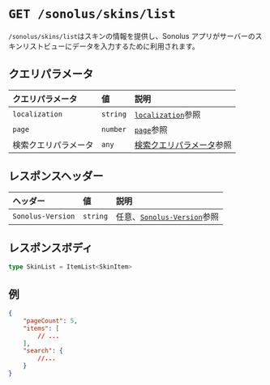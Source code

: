 # `GET /sonolus/skins/list`

`/sonolus/skins/list`はスキンの情報を提供し、Sonolus アプリがサーバーのスキンリストビューにデータを入力するために利用されます。

## クエリパラメータ

| クエリパラメータ     | 値       | 説明                                                                       |
| :------------------- | :------- | :------------------------------------------------------------------------- |
| `localization`       | `string` | [`localization`](../query-parameters/localization.md)参照                  |
| `page`               | `number` | [`page`](../query-parameters/page.md)参照                                  |
| 検索クエリパラメータ | `any`    | [検索クエリパラメータ](../query-parameters/search-query-parameters.md)参照 |

## レスポンスヘッダー

| ヘッダー          | 値       | 説明                                                         |
| :---------------- | :------- | :----------------------------------------------------------- |
| `Sonolus-Version` | `string` | 任意、[`Sonolus-Version`](../headers/sonolus-version.md)参照 |

## レスポンスボディ

```ts
type SkinList = ItemList<SkinItem>
```

## 例

```json
{
    "pageCount": 5,
    "items": [
        // ...
    ],
    "search": {
        //...
    }
}
```
